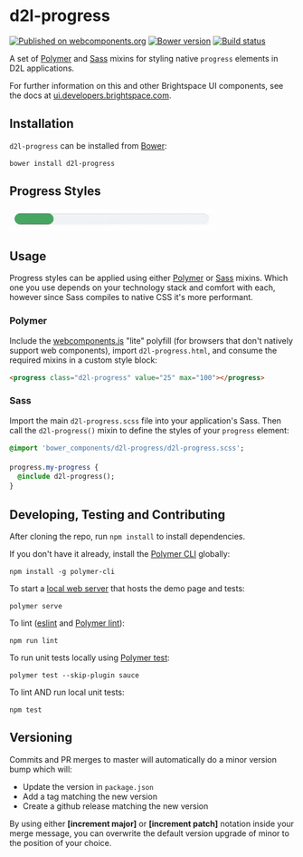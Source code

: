 # d2l-progress
[![Published on webcomponents.org](https://img.shields.io/badge/webcomponents.org-published-blue.svg)](https://www.webcomponents.org/element/BrightspaceUI/progress)
[![Bower version][bower-image]][bower-url]
[![Build status][ci-image]][ci-url]

A set of [Polymer](https://www.polymer-project.org/1.0/) and [Sass](http://sass-lang.com/) mixins for styling native `progress` elements in D2L applications.

For further information on this and other Brightspace UI components, see the docs at [ui.developers.brightspace.com](http://ui.developers.brightspace.com).

## Installation

`d2l-progress` can be installed from [Bower][bower-url]:
```shell
bower install d2l-progress
```

## Progress Styles

![screenshot of progress bar](/screenshots/progress.gif?raw=true)

## Usage

Progress styles can be applied using either [Polymer](https://www.polymer-project.org/1.0/) or [Sass](http://sass-lang.com/) mixins. Which one you use depends on your technology stack and comfort with each, however since Sass compiles to native CSS it's more performant.

### Polymer

Include the [webcomponents.js](http://webcomponents.org/polyfills/) "lite" polyfill (for browsers that don't natively support web components), import `d2l-progress.html`, and consume the required mixins in a custom style block:

<!---
```
<custom-element-demo>
  <template>
    <script src="../webcomponentsjs/webcomponents-lite.js"></script>
    <link rel="import" href="d2l-progress.html">
    <custom-style>
      <style is="custom-style">
        progress.d2l-progress {
          @apply --d2l-progress;
        }
        /* this is necessary to avoid white bleed over rounded corners in chrome and safari */
        progress.d2l-progress::-webkit-progress-bar {
          @apply --d2l-progress-webkit-progress-bar;
        }
        /* strangely, comma separating the selectors for these pseudo-elements causes them to break */
        progress.d2l-progress::-webkit-progress-value {
          @apply --d2l-progress-webkit-progress-value;
        }
        /* note: unable to get firefox to animate the width... seems animation is not implemented for progress in FF */
        progress.d2l-progress::-moz-progress-bar {
          @apply --d2l-progress-moz-progress-bar;
        }
        progress.d2l-progress::-ms-fill {
          @apply --d2l-progress-ms-fill;
        }
        /* these are necessary to avoid showing border when value is 0 */
        progress[value="0"].d2l-progress::-webkit-progress-value {
          @apply --d2l-progress-webkit-progress-value-no-progress;
        }
        progress[value="0"].d2l-progress::-moz-progress-bar {
          @apply --d2l-progress-moz-progress-bar-no-progress;
        }
      </style>
    </custom-style>
    <next-code-block></next-code-block>
  </template>
</custom-element-demo>
```
-->
```html
<progress class="d2l-progress" value="25" max="100"></progress>
```

### Sass

Import the main `d2l-progress.scss` file into your application's Sass. Then call the `d2l-progress()` mixin to define the styles of your `progress` element:

```sass
@import 'bower_components/d2l-progress/d2l-progress.scss';

progress.my-progress {
  @include d2l-progress();
}
```

## Developing, Testing and Contributing

After cloning the repo, run `npm install` to install dependencies.

If you don't have it already, install the [Polymer CLI](https://www.polymer-project.org/2.0/docs/tools/polymer-cli) globally:

```shell
npm install -g polymer-cli
```

To start a [local web server](https://www.polymer-project.org/2.0/docs/tools/polymer-cli-commands#serve) that hosts the demo page and tests:

```shell
polymer serve
```

To lint ([eslint](http://eslint.org/) and [Polymer lint](https://www.polymer-project.org/2.0/docs/tools/polymer-cli-commands#lint)):

```shell
npm run lint
```

To run unit tests locally using [Polymer test](https://www.polymer-project.org/2.0/docs/tools/polymer-cli-commands#tests):

```shell
polymer test --skip-plugin sauce
```

To lint AND run local unit tests:

```shell
npm test
```

[bower-url]: http://bower.io/search/?q=d2l-progress
[bower-image]: https://img.shields.io/bower/v/d2l-progress.svg
[ci-url]: https://travis-ci.org/BrightspaceUI/progress
[ci-image]: https://travis-ci.org/BrightspaceUI/progress.svg?branch=master

## Versioning

Commits and PR merges to master will automatically do a minor version bump which will:
* Update the version in `package.json`
* Add a tag matching the new version
* Create a github release matching the new version

By using either **[increment major]** or **[increment patch]** notation inside your merge message, you can overwrite the default version upgrade of minor to the position of your choice.
